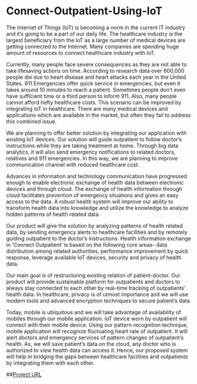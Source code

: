 # Connect-Outpatient-Using-IoT
The Internet of Things (IoT) is becoming a norm in the current IT industry and it’s going to be a part of our daily life. The healthcare industry is the largest beneficiary from the IoT as a large number of medical devices are getting connected to the Internet. Many companies are spending huge amount of resources to connect healthcare industry with IoT.  

Currently, many people face severe consequences as they are not able to take lifesaving actions on time. According to research data over 600,000 people die due to heart disease and heart attacks each year in the United States. 911 Emergencies offer quick service in emergencies, but even it takes around 10 minutes to reach a patient. Sometimes people don’t even have sufficient time or a third person to inform 911. Also, many people cannot afford hefty healthcare costs. This scenario can be improved by integrating IoT in healthcare. There are many medical devices and applications which are available in the market, but often they fail to address this combined issue.

We are planning to offer better solution by integrating our application with existing IoT devices. Our solution will guide outpatient to follow doctor’s instructions while they are taking treatment at home. Through big data analytics, it will also send emergency notifications to related doctors, relatives and 911 emergencies. In this way, we are planning to improve communication channel with reduced healthcare cost.

Advances in information and technology communication have progressed enough to enable electronic exchange of health data between electronic devices and through cloud. The exchange of health information through cloud facilitates prevention of emergency situations and gives an easy access to the data. A robust health system will improve our ability to transform health data into knowledge and utilize the knowledge to analyze hidden patterns of health related data. 

Our product will give the solution by analyzing patterns of health related data, by sending emergency alerts to healthcare facilities and by remotely guiding outpatient to the doctor’s instructions. Health information exchange in ‘Connect Outpatient’ is based on the following core areas- data distribution among related authorities, performance improvement by quick response, leverage available IoT devices, security and privacy of health data. 

Our main goal is of restructuring existing relation of patient-doctor. Our product will provide sustainable platform for outpatients and doctors to always stay connected to each other by real-time tracking of outpatients’ health data. In healthcare, privacy is of utmost importance and we will use modern tools and advanced encryption techniques to secure patient’s data.

Today, mobile is ubiquitous and we will take advantage of availability of mobiles through our mobile application. IoT device worn by outpatient will connect with their mobile device. Using our pattern recognition technique, mobile application will recognize fluctuating heart rate of outpatient. It will alert doctors and emergency services of pattern changes of outpatient’s health. As, we will save patient’s data on the cloud, any doctor who is authorized to view health data can access it. Hence, our proposed system will help in bridging the gaps between healthcare facilities and outpatients by integrating them with each other.

##[Project URL](http://deepmehtait.github.io/Connect-Outpatient-Using-IoT/)
